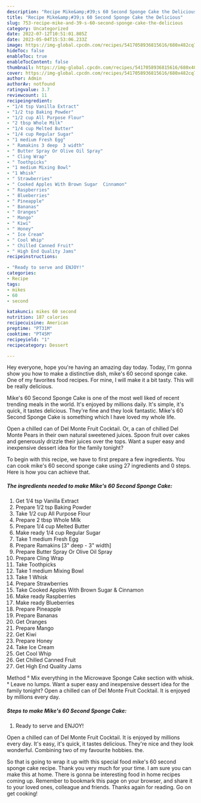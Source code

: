```yaml
---
description: "Recipe Mike&amp;#39;s 60 Second Sponge Cake the Delicious"
title: "Recipe Mike&amp;#39;s 60 Second Sponge Cake the Delicious"
slug: 753-recipe-mike-and-39-s-60-second-sponge-cake-the-delicious
category: Uncategorized
date: 2022-07-12T10:51:01.805Z
date: 2023-05-04T15:53:06.233Z
image: https://img-global.cpcdn.com/recipes/5417058936815616/680x482cq70/mikes-60-second-sponge-cake-recipe-main-photo.jpg
hideToc: false
enableToc: true
enableTocContent: false
thumbnail: https://img-global.cpcdn.com/recipes/5417058936815616/680x482cq70/mikes-60-second-sponge-cake-recipe-main-photo.jpg
cover: https://img-global.cpcdn.com/recipes/5417058936815616/680x482cq70/mikes-60-second-sponge-cake-recipe-main-photo.jpg
author: Admin
authorAv: notfound
ratingvalue: 3.7
reviewcount: 11
recipeingredient:
- "1/4 tsp Vanilla Extract"
- "1/2 tsp Baking Powder"
- "1/2 cup All Purpose Flour"
- "2 tbsp Whole Milk"
- "1/4 cup Melted Butter"
- "1/4 cup Regular Sugar"
- "1 medium Fresh Egg"
- " Ramakins 3 deep  3 width"
- " Butter Spray Or Olive Oil Spray"
- " Cling Wrap"
- " Toothpicks"
- "1 medium Mixing Bowl"
- "1 Whisk"
- " Strawberries"
- " Cooked Apples With Brown Sugar  Cinnamon"
- " Raspberries"
- " Blueberries"
- " Pineapple"
- " Bananas"
- " Oranges"
- " Mango"
- " Kiwi"
- " Honey"
- " Ice Cream"
- " Cool Whip"
- " Chilled Canned Fruit"
- " High End Quality Jams"
recipeinstructions:

- "Ready to serve and ENJOY!"
categories:
- Recipe
tags:
- mikes
- 60
- second

katakunci: mikes 60 second 
nutrition: 187 calories
recipecuisine: American
preptime: "PT31M"
cooktime: "PT45M"
recipeyield: "1"
recipecategory: Dessert

---
```



Hey everyone, hope you're having an amazing day today. Today, I'm gonna show you how to make a distinctive dish, mike&#39;s 60 second sponge cake. One of my favorites food recipes. For mine, I will make it a bit tasty. This will be really delicious.

Mike&#39;s 60 Second Sponge Cake is one of the most well liked of recent trending meals in the world. It's enjoyed by millions daily. It's simple, it's quick, it tastes delicious. They're fine and they look fantastic. Mike&#39;s 60 Second Sponge Cake is something which I have loved my whole life.

Open a chilled can of Del Monte Fruit Cocktail. Or, a can of chilled Del Monte Pears in their own natural sweetened juices. Spoon fruit over cakes and generously drizzle their juices over the tops. Want a super easy and inexpensive dessert idea for the family tonight?


To begin with this recipe, we have to first prepare a few ingredients. You can cook mike&#39;s 60 second sponge cake using 27 ingredients and 0 steps. Here is how you can achieve that.

<!--inarticleads1-->

##### The ingredients needed to make Mike&#39;s 60 Second Sponge Cake:

1. Get 1/4 tsp Vanilla Extract
1. Prepare 1/2 tsp Baking Powder
1. Take 1/2 cup All Purpose Flour
1. Prepare 2 tbsp Whole Milk
1. Prepare 1/4 cup Melted Butter
1. Make ready 1/4 cup Regular Sugar
1. Take 1 medium Fresh Egg
1. Prepare  Ramakins [3&#34; deep - 3&#34; width]
1. Prepare  Butter Spray Or Olive Oil Spray
1. Prepare  Cling Wrap
1. Take  Toothpicks
1. Take 1 medium Mixing Bowl
1. Take 1 Whisk
1. Prepare  Strawberries
1. Take  Cooked Apples With Brown Sugar &amp; Cinnamon
1. Make ready  Raspberries
1. Make ready  Blueberries
1. Prepare  Pineapple
1. Prepare  Bananas
1. Get  Oranges
1. Prepare  Mango
1. Get  Kiwi
1. Prepare  Honey
1. Take  Ice Cream
1. Get  Cool Whip
1. Get  Chilled Canned Fruit
1. Get  High End Quality Jams


Method ° Mix everything in the Microwave Sponge Cake section with whisk. ° Leave no lumps. Want a super easy and inexpensive dessert idea for the family tonight? Open a chilled can of Del Monte Fruit Cocktail. It is enjoyed by millions every day. 

<!--inarticleads2-->

##### Steps to make Mike&#39;s 60 Second Sponge Cake:


1. Ready to serve and ENJOY!

Open a chilled can of Del Monte Fruit Cocktail. It is enjoyed by millions every day. It&#39;s easy, it&#39;s quick, it tastes delicious. They&#39;re nice and they look wonderful. Combining two of my favourite hobbies. the. 

So that is going to wrap it up with this special food mike&#39;s 60 second sponge cake recipe. Thank you very much for your time. I am sure you can make this at home. There is gonna be interesting food in home recipes coming up. Remember to bookmark this page on your browser, and share it to your loved ones, colleague and friends. Thanks again for reading. Go on get cooking!
